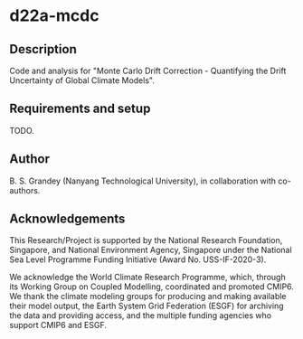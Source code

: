# d22a-mcdc

## Description
Code and analysis for "Monte Carlo Drift Correction - Quantifying the Drift Uncertainty of Global Climate Models".

## Requirements and setup
TODO.

## Author
B. S. Grandey (Nanyang Technological University), in collaboration with co-authors.

## Acknowledgements
This Research/Project is supported by the National Research Foundation, Singapore, and National Environment Agency, Singapore under the National Sea Level Programme Funding Initiative (Award No. USS-IF-2020-3).

We acknowledge the World Climate Research Programme, which, through its Working Group on Coupled Modelling, coordinated and promoted CMIP6. We thank the climate modeling groups for producing and making available their model output, the Earth System Grid Federation (ESGF) for archiving the data and providing access, and the multiple funding agencies who support CMIP6 and ESGF.

